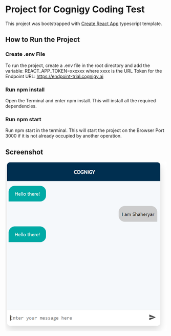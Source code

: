 # Project for Cognigy Coding Test

This project was bootstrapped with [Create React App](https://github.com/facebook/create-react-app) typescript template.

## How to Run the Project

### Create .env File

To run the project, create a .env file in the root directory and add the variable:
REACT_APP_TOKEN=xxxxxx where xxxx is the URL Token for the Endpoint URL: https://endpoint-trial.cognigy.ai

### Run npm install

Open the Terminal and enter npm install. This will install all the required dependencies.

### Run npm start

Run npm start in the terminal. This will start the project on the Browser Port 3000 if it is not already occupied by another operation.

## Screenshot

![Alt text](img/image2.PNG?raw=true "Title")

